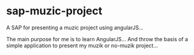 # sap-muzic-project
A SAP for presenting a muzic project using angularJS...

The main purpose for me is to learn AngularJS... And throw the basis of a simple application to present my muzik or no-muzik project... 
